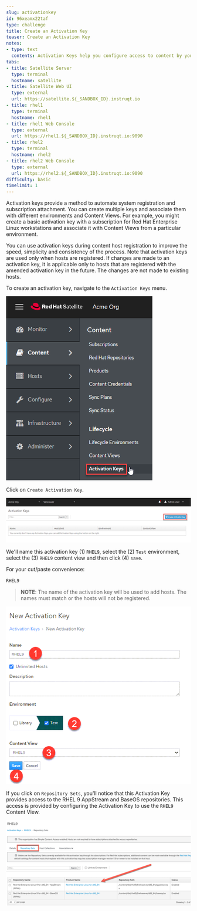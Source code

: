 ```yaml
---
slug: activationkey
id: 96xeamx22taf
type: challenge
title: Create an Activation Key
teaser: Create an Activation Key
notes:
- type: text
  contents: Activation Keys help you configure access to content by your hosts.
tabs:
- title: Satellite Server
  type: terminal
  hostname: satellite
- title: Satellite Web UI
  type: external
  url: https://satellite.${_SANDBOX_ID}.instruqt.io
- title: rhel1
  type: terminal
  hostname: rhel1
- title: rhel1 Web Console
  type: external
  url: https://rhel1.${_SANDBOX_ID}.instruqt.io:9090
- title: rhel2
  type: terminal
  hostname: rhel2
- title: rhel2 Web Console
  type: external
  url: https://rhel2.${_SANDBOX_ID}.instruqt.io:9090
difficulty: basic
timelimit: 1
---
```

<!-- markdownlint-disable MD033 -->

Activation keys provide a method to automate system registration and subscription attachment. You can create multiple keys and associate them with different environments and Content Views. For example, you might create a basic activation key with a subscription for Red Hat Enterprise Linux workstations and associate it with Content Views from a particular environment.

You can use activation keys during content host registration to improve the speed, simplicity and consistency of the process. Note that activation keys are used only when hosts are registered. If changes are made to an activation key, it is applicable only to hosts that are registered with the amended activation key in the future. The changes are not made to existing hosts.

To create an activation key, navigate to the `Activation Keys` menu.

<a href="#1">
 <img alt="An example image" src="../assets/akmenu.png" />
</a>

<a href="#" class="lightbox" id="1">
 <img alt="An example image" src="../assets/akmenu.png" />
</a>

Click on `Create Activation Key`.

<a href="#2">
 <img alt="An example image" src="../assets/createak.png" />
</a>

<a href="#" class="lightbox" id="2">
 <img alt="An example image" src="../assets/createak.png" />
</a>

We'll name this activation key (1) `RHEL9`, select the (2) `Test` environment, select the (3) `RHEL9` content view and then click (4) `save`.

For your cut/paste convenience:

```bash
RHEL9
```

> __NOTE__: The name of the activation key will be used to add hosts. The names must match or the hosts will not be registered.

<a href="#3">
 <img alt="An example image" src="../assets/akcreation.png" />
</a>

<a href="#" class="lightbox" id="3">
 <img alt="An example image" src="../assets/akcreation.png" />
</a>

If you click on `Repository Sets`, you'll notice that this Activation Key provides access to the RHEL 9 AppStream and BaseOS repositories. This access is provided by configuring the Activation Key to use the `RHEL9` Content View.

![akrepos](../assets/akrepos.png)

<style>
.lightbox {
  display: none;
  position: fixed;
  justify-content: center;
  align-items: center;
  z-index: 999;
  top: 0;
  left: 0;
  right: 0;
  bottom: 0;
  padding: 1rem;
  background: rgba(0, 0, 0, 0.8);
}

.lightbox:target {
  display: flex;
}

.lightbox img {
  max-height: 100%;
}
</style>
